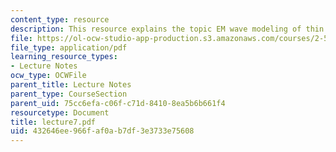 ```yaml
---
content_type: resource
description: This resource explains the topic EM wave modeling of thin films.
file: https://ol-ocw-studio-app-production.s3.amazonaws.com/courses/2-58j-radiative-transfer-spring-2006/432646ee966faf0ab7df3e3733e75608_lecture7.pdf
file_type: application/pdf
learning_resource_types:
- Lecture Notes
ocw_type: OCWFile
parent_title: Lecture Notes
parent_type: CourseSection
parent_uid: 75cc6efa-c06f-c71d-8410-8ea5b6b661f4
resourcetype: Document
title: lecture7.pdf
uid: 432646ee-966f-af0a-b7df-3e3733e75608
---
```


